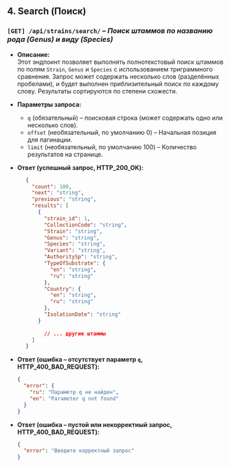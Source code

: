 ## 4. Search (Поиск)
### **`[GET] /api/strains/search/`** – *Поиск штаммов по названию рода (Genus) и виду (Species)*

- **Описание:**  
  Этот эндпоинт позволяет выполнять полнотекстовый поиск штаммов по полям `Strain`, `Genus` и `Species` с использованием триграммного сравнения. Запрос может содержать несколько слов (разделённых пробелами), и будет выполнен приблизительный поиск по каждому слову. Результаты сортируются по степени схожести.

- **Параметры запроса:**
  - `q` (обязательный) – поисковая строка (может содержать одно или несколько слов).
  - `offset` (необязательный, по умолчанию 0) – Начальная позиция для пагинации.
  - `limit` (необязательный, по умолчанию 100) – Количество результатов на странице.

- **Ответ (успешный запрос, HTTP_200_OK):**
```json
      {
        "count": 100,
        "next": "string",
        "previous": "string",
        "results": [
          {
            "strain_id": 1,
            "CollectionCode": "string",
            "Strain": "string",
            "Genus": "string",
            "Species": "string",
            "Variant": "string",
            "AuthoritySp": "string",
            "TypeOfSubstrate": {
              "en": "string",
              "ru": "string"
            },
            "Country": {
              "en": "string",
              "ru": "string"
            },
            "IsolationDate": "string"
          }
          
            // ... другие штаммы
        ]
      }
```

- **Ответ (ошибка – отсутствует параметр `q`, HTTP_400_BAD_REQUEST):**
  ```json
  {
    "error": {
      "ru": "Параметр q не найден",
      "en": "Parameter q not found"
    }
  }
  ```

- **Ответ (ошибка – пустой или некорректный запрос, HTTP_400_BAD_REQUEST):**
  ```json
  {
    "error": "Введите корректный запрос"
  }
  ```

